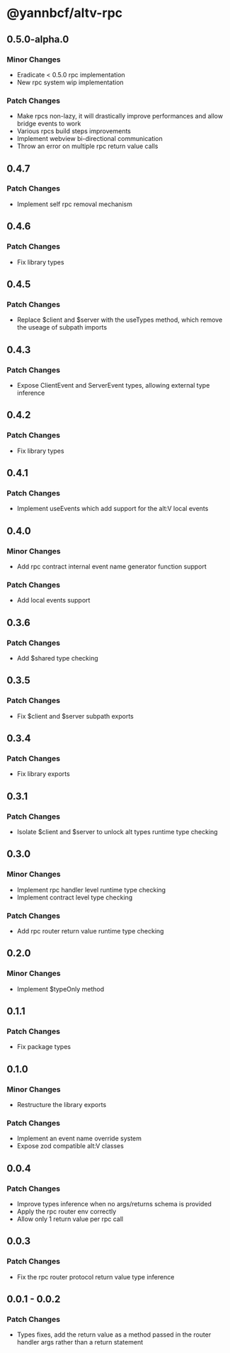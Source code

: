 # @yannbcf/altv-rpc

## 0.5.0-alpha.0

### Minor Changes

-   Eradicate < 0.5.0 rpc implementation
-   New rpc system wip implementation

### Patch Changes

-   Make rpcs non-lazy, it will drastically improve performances and allow bridge events to work
-   Various rpcs build steps improvements
-   Implement webview bi-directional communication
-   Throw an error on multiple rpc return value calls

## 0.4.7

### Patch Changes

-   Implement self rpc removal mechanism

## 0.4.6

### Patch Changes

-   Fix library types

## 0.4.5

### Patch Changes

-   Replace $client and $server with the useTypes method, which remove the useage of subpath imports

## 0.4.3

### Patch Changes

-   Expose ClientEvent and ServerEvent types, allowing external type inference

## 0.4.2

### Patch Changes

-   Fix library types

## 0.4.1

### Patch Changes

-   Implement useEvents which add support for the alt:V local events

## 0.4.0

### Minor Changes

-   Add rpc contract internal event name generator function support

### Patch Changes

-   Add local events support

## 0.3.6

### Patch Changes

-   Add $shared type checking

## 0.3.5

### Patch Changes

-   Fix $client and $server subpath exports

## 0.3.4

### Patch Changes

-   Fix library exports

## 0.3.1

### Patch Changes

-   Isolate $client and $server to unlock alt types runtime type checking

## 0.3.0

### Minor Changes

-   Implement rpc handler level runtime type checking
-   Implement contract level type checking

### Patch Changes

-   Add rpc router return value runtime type checking

## 0.2.0

### Minor Changes

-   Implement $typeOnly method

## 0.1.1

### Patch Changes

-   Fix package types

## 0.1.0

### Minor Changes

-   Restructure the library exports

### Patch Changes

-   Implement an event name override system
-   Expose zod compatible alt:V classes

## 0.0.4

### Patch Changes

-   Improve types inference when no args/returns schema is provided
-   Apply the rpc router env correctly
-   Allow only 1 return value per rpc call

## 0.0.3

### Patch Changes

-   Fix the rpc router protocol return value type inference

## 0.0.1 - 0.0.2

### Patch Changes

-   Types fixes, add the return value as a method passed in the router handler args rather than a return statement
